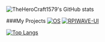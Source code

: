 ![TheHeroCraft1579's GitHub stats](https://github-readme-stats.vercel.app/api?username=TheHeroCraft1579&theme=radical)

###My Projects
[![OS](https://github-readme-stats.vercel.app/api/pin/?username=TheHeroCraft1579&repo=os&theme=radical)](https://github.com/TheHeroCraft1579/os)
[![RPIWAVE-UI](https://github-readme-stats.vercel.app/api/pin/?username=TheHeroCraft1579&repo=rpiwave-ui&theme=radical)](https://github.com/TheHeroCraft1579/rpiwave-ui)

[![Top Langs](https://github-readme-stats.vercel.app/api/top-langs/?username=TheHeroCraft1579&theme=radical)](https://github.com/anuraghazra/github-readme-stats)
